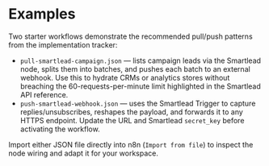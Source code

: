 # Examples

Two starter workflows demonstrate the recommended pull/push patterns from the implementation tracker:

- `pull-smartlead-campaign.json` — lists campaign leads via the Smartlead node, splits them into batches, and pushes each batch to an external webhook. Use this to hydrate CRMs or analytics stores without breaching the 60-requests-per-minute limit highlighted in the Smartlead API reference.
- `push-smartlead-webhook.json` — uses the Smartlead Trigger to capture replies/unsubscribes, reshapes the payload, and forwards it to any HTTPS endpoint. Update the URL and Smartlead `secret_key` before activating the workflow.

Import either JSON file directly into n8n (`Import from file`) to inspect the node wiring and adapt it for your workspace.
